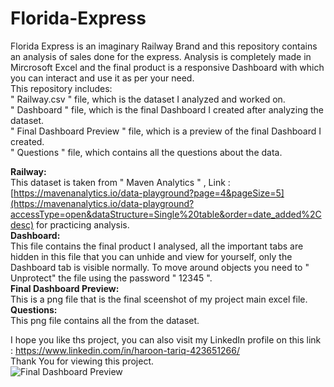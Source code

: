 # Florida-Express  
Florida Express is an imaginary Railway Brand and this repository contains an analysis of sales done for the express. Analysis is completely made in Mircrosoft Excel and the final product is a responsive Dashboard with which you can interact and use it as per your need.  
This repository includes:  
" Railway.csv " file, which is the dataset I analyzed and worked on.  
" Dashboard " file, which is the final Dashboard I created after analyzing the dataset.  
" Final Dashboard Preview " file, which is a preview of the final Dashboard I created.  
" Questions " file, which contains all the questions about the data.  

**Railway:**  
This dataset is taken from " Maven Analytics " , Link : [https://mavenanalytics.io/data-playground?page=4&pageSize=5](https://mavenanalytics.io/data-playground?accessType=open&dataStructure=Single%20table&order=date_added%2Cdesc) for practicing analysis.  
**Dashboard:**  
This file contains the final product I analysed, all the important tabs are hidden in this file that you can unhide and view for yourself, only the Dashboard tab is visible normally. To move around objects you need to " Unprotect" the file using the password " 12345 ".  
**Final Dashboard Preview:**  
This is a png file that is the final sceenshot of my project main excel file.  
**Questions:**  
This png file contains all the from the dataset.  

I hope you like ths project, you can also visit my LinkedIn profile on this link : https://www.linkedin.com/in/haroon-tariq-423651266/  
Thank You for viewing this project.  
![Final Dashboard Preview](https://github.com/healerxd777/Florida-Express/assets/102010580/c8a38114-87f8-424c-9bfd-d362c2ff0d0e)
